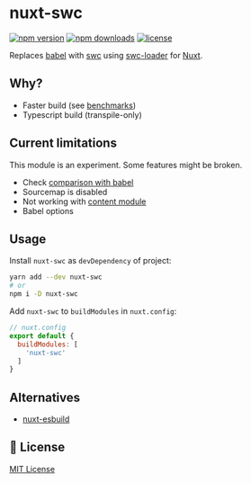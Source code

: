# nuxt-swc

[![npm version][npm-version-src]][npm-version-href]
[![npm downloads][npm-downloads-src]][npm-downloads-href]
[![license][license-src]][license-href]

Replaces [babel](https://babeljs.io/) with [swc](https://github.com/swc-project/swc) using [swc-loader](https://github.com/swc-project/swc-loader) for [Nuxt](http://nuxtjs.org/).

## Why?

- Faster build (see [benchmarks](https://swc.rs/docs/benchmark-transform))
- Typescript build (transpile-only)

## Current limitations

This module is an experiment. Some features might be broken.

- Check [comparison with babel](https://swc.rs/docs/comparison-babel/)
- Sourcemap is disabled
- Not working with [content module](https://content.nuxtjs.org/)
- Babel options

## Usage

Install `nuxt-swc` as `devDependency` of project:

```sh
yarn add --dev nuxt-swc
# or
npm i -D nuxt-swc
```

Add `nuxt-swc` to `buildModules` in `nuxt.config`:

```js
// nuxt.config
export default {
  buildModules: [
    'nuxt-swc'
  ]
}
```

## Alternatives

- [nuxt-esbuild](https://github.com/galvez/nuxt-esbuild-module)

## 📑 License

[MIT License](./LICENSE)

<!-- Badges -->
[npm-version-src]: https://flat.badgen.net/npm/v/nuxt-swc
[npm-version-href]: https://npmjs.com/package/nuxt-swc
[npm-downloads-src]: https://flat.badgen.net/npm/dm/nuxt-swc
[npm-downloads-href]: https://npmjs.com/package/nuxt-swc
[license-src]: https://flat.badgen.net/github/license/pi0/nuxt-swc
[license-href]: https://npmjs.com/package/nuxt-swc
